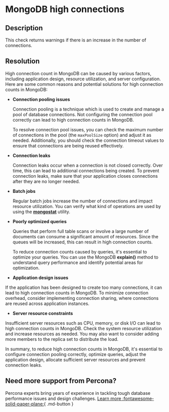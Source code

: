 # MongoDB high connections

## Description
This check returns warnings if there is an increase in the number of connections.


## Resolution
High connection count in MongoDB can be caused by various factors, including application design, resource utilization, and server configuration. 
Here are some common reasons and potential solutions for high connection counts in MongoDB:

-  **Connection pooling issues**

   Connection pooling is a technique which is used to create and manage a pool of database connections. Not configuring the connection pool correctly can lead to high connection counts in MongoDB.

   To resolve connection pool issues, you can check the maximum number of connections in the pool (the `maxPoolSize` option) and adjust it as needed. Additionally, you should check the connection timeout values to ensure that connections are being reused effectively.
   
-  **Connection leaks**

   Connection leaks occur when a connection is not closed correctly. Over time, this can lead to additional connections being created.  To prevent connection leaks, make sure that your application closes connections after they are no longer needed.

-  **Batch jobs**

   Regular batch jobs increase the number of connections and impact resource utilization. You can verify what kind of operations are used by using the [**mongostat**](https://www.mongodb.com/docs/database-tools/mongostat/) utility.

-  **Poorly optimized queries**

   Queries that perform full table scans or involve a large number of documents can consume a significant amount of resources. Since the queues will be increased, this can result in high connection counts. 
   
   To reduce connection counts caused by queries, it's essential to optimize your queries. You can use the MongoDB **explain()** method to understand query performance and identify potential areas for optimization.

-  **Application design issues**

If the application has been designed to create too many connections, it can lead to high connection counts in MongoDB. To minimize connection overhead, consider implementing connection sharing, where connections are reused across application instances.

-  **Server resource constraints**

Insufficient server resources such as CPU, memory, or disk I/O can lead to high connection counts in MongoDB. Check the system resource utilization and increase resources as needed. You may also want to consider adding more members to the replica set to distribute the load.


In summary, to reduce high connection counts in MongoDB, it's essential to configure connection pooling correctly, optimize queries, adjust the application design, allocate sufficient server resources and prevent connection leaks.

## Need more support from Percona?

Percona experts bring years of experience in tackling tough database performance issues and design challenges.
[Learn more :fontawesome-solid-paper-plane:](https://per.co.na/subscribe){ .md-button }
